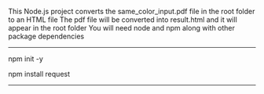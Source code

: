
This Node.js project converts the same_color_input.pdf file in the root folder to an HTML file
The pdf file will be converted into result.html and it will appear in the root folder
You will need node and npm along with other package dependencies

------------------------------------------------------------------------------------------------

npm init -y

npm install request

------------------------------------------------------------------------------------------------
